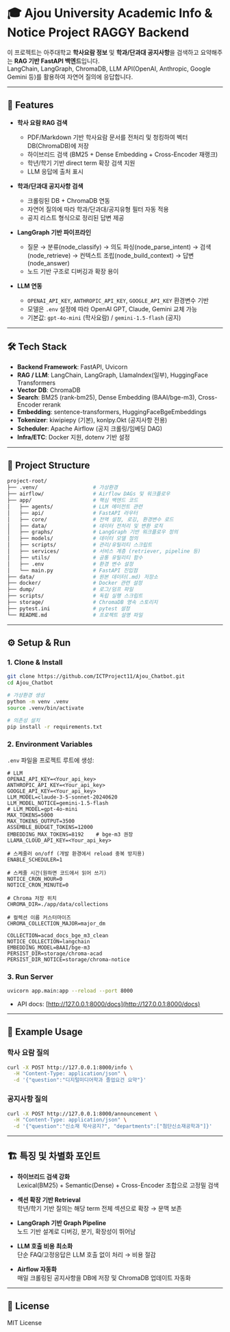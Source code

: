 # 🎓 Ajou University Academic Info & Notice Project RAGGY Backend

이 프로젝트는 아주대학교 **학사요람 정보** 및 **학과/단과대 공지사항**을 검색하고 요약해주는 **RAG 기반 FastAPI 백엔드**입니다.  
LangChain, LangGraph, ChromaDB, LLM API(OpenAI, Anthropic, Google Gemini 등)를 활용하여 자연어 질의에 응답합니다.

---

## 🚀 Features

- **학사 요람 RAG 검색**
  - PDF/Markdown 기반 학사요람 문서를 전처리 및 청킹하여 벡터DB(ChromaDB)에 저장
  - 하이브리드 검색 (BM25 + Dense Embedding + Cross-Encoder 재랭크)
  - 학년/학기 기반 direct term 확장 검색 지원
  - LLM 응답에 출처 표시

- **학과/단과대 공지사항 검색**
  - 크롤링된 DB + ChromaDB 연동
  - 자연어 질의에 따라 학과/단과대/공지유형 필터 자동 적용
  - 공지 리스트 형식으로 정리된 답변 제공

- **LangGraph 기반 파이프라인**
  - 질문 → 분류(node_classify) → 의도 파싱(node_parse_intent) → 검색(node_retrieve) → 컨텍스트 조립(node_build_context) → 답변(node_answer)
  - 노드 기반 구조로 디버깅과 확장 용이

- **LLM 연동**
  - `OPENAI_API_KEY`, `ANTHROPIC_API_KEY`, `GOOGLE_API_KEY` 환경변수 기반
  - 모델은 `.env` 설정에 따라 OpenAI GPT, Claude, Gemini 교체 가능
  - 기본값: `gpt-4o-mini` (학사요람) / `gemini-1.5-flash` (공지)

---

## 🛠️ Tech Stack

- **Backend Framework**: FastAPI, Uvicorn  
- **RAG / LLM**: LangChain, LangGraph, LlamaIndex(일부), HuggingFace Transformers  
- **Vector DB**: ChromaDB  
- **Search**: BM25 (rank-bm25), Dense Embedding (BAAI/bge-m3), Cross-Encoder rerank  
- **Embedding**: sentence-transformers, HuggingFaceBgeEmbeddings  
- **Tokenizer**: kiwipiepy (기본), konlpy.Okt (공지사항 전용)  
- **Scheduler**: Apache Airflow (공지 크롤링/임베딩 DAG)  
- **Infra/ETC**: Docker 지원, dotenv 기반 설정  

---

## 📂 Project Structure

```bash
project-root/
├── .venv/                  # 가상환경
├── airflow/                # Airflow DAGs 및 워크플로우
├── app/                    # 핵심 백엔드 코드
│   ├── agents/             # LLM 에이전트 관련
│   ├── api/                # FastAPI 라우터
│   ├── core/               # 전역 설정, 로깅, 환경변수 로드
│   ├── data/               # 데이터 전처리 및 변환 로직
│   ├── graphs/             # LangGraph 기반 워크플로우 정의
│   ├── models/             # 데이터 모델 정의
│   ├── scripts/            # 관리/유틸리티 스크립트
│   ├── services/           # 서비스 계층 (retriever, pipeline 등)
│   ├── utils/              # 공통 유틸리티 함수
│   ├── .env                # 환경 변수 설정
│   └── main.py             # FastAPI 진입점
├── data/                   # 원본 데이터(.md) 저장소
├── docker/                 # Docker 관련 설정
├── dump/                   # 로그/덤프 파일
├── scripts/                # 독립 실행 스크립트
├── storage/                # ChromaDB 영속 스토리지
├── pytest.ini              # pytest 설정
└── README.md               # 프로젝트 설명 파일
```

---

## ⚙️ Setup & Run

### 1. Clone & Install
```bash
git clone https://github.com/ICTProject11/Ajou_Chatbot.git
cd Ajou_Chatbot

# 가상환경 생성
python -m venv .venv
source .venv/bin/activate

# 의존성 설치
pip install -r requirements.txt
```

### 2. Environment Variables

`.env` 파일을 프로젝트 루트에 생성:  

```env
# LLM
OPENAI_API_KEY=<Your_api_key>
ANTHROPIC_API_KEY=<Your_api_key>
GOOGLE_API_KEY=<Your_api_key>
LLM_MODEL=claude-3-5-sonnet-20240620
LLM_MODEL_NOTICE=gemini-1.5-flash
# LLM_MODEL=gpt-4o-mini
MAX_TOKENS=5000
MAX_TOKENS_OUTPUT=3500
ASSEMBLE_BUDGET_TOKENS=12000
EMBEDDING_MAX_TOKENS=8192    # bge-m3 권장
LLAMA_CLOUD_API_KEY=<Your_api_key>

# 스케줄러 on/off (개발 환경에서 reload 중복 방지용)
ENABLE_SCHEDULER=1

# 스케줄 시간(원하면 코드에서 읽어 쓰기)
NOTICE_CRON_HOUR=0
NOTICE_CRON_MINUTE=0

# Chroma 저장 위치
CHROMA_DIR=./app/data/collections

# 컬렉션 이름 커스터마이즈
CHROMA_COLLECTION_MAJOR=major_dm

COLLECTION=acad_docs_bge_m3_clean
NOTICE_COLLECTION=langchain
EMBEDDING_MODEL=BAAI/bge-m3
PERSIST_DIR=storage/chroma-acad
PERSIST_DIR_NOTICE=storage/chroma-notice
```

### 3. Run Server
```bash
uvicorn app.main:app --reload --port 8000
```

- API docs: [http://127.0.0.1:8000/docs](http://127.0.0.1:8000/docs)

---

## 📌 Example Usage

### 학사 요람 질의
```bash
curl -X POST http://127.0.0.1:8000/info \
  -H "Content-Type: application/json" \
  -d '{"question":"디지털미디어학과 졸업요건 요약"}'
```

### 공지사항 질의
```bash
curl -X POST http://127.0.0.1:8000/announcement \
  -H "Content-Type: application/json" \
  -d '{"question":"신소재 학사공지?", "departments":["첨단신소재공학과"]}'
```

---

## 🏗️ 특징 및 차별화 포인트

- **하이브리드 검색 강화**  
  Lexical(BM25) + Semantic(Dense) + Cross-Encoder 조합으로 고정밀 검색

- **섹션 확장 기반 Retrieval**  
  학년/학기 기반 질의는 해당 term 전체 섹션으로 확장 → 문맥 보존

- **LangGraph 기반 Graph Pipeline**  
  노드 기반 설계로 디버깅, 분기, 확장성이 뛰어남

- **LLM 호출 비용 최소화**  
  단순 FAQ/고정응답은 LLM 호출 없이 처리 → 비용 절감

- **Airflow 자동화**  
  매일 크롤링된 공지사항을 DB에 저장 및 ChromaDB 업데이트 자동화

---

## 📖 License

MIT License
